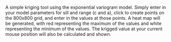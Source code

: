 A simple kriging tool using the exponential variogram model. Simply enter in your model parameters for sill and range (c and a), click to create points on the 800x800 grid, and enter in the values at those points. A heat map will be generated, with red representing the maximum of the values and white representing the minimum of the values. The krigged value at your current mouse position will also be calculated and shown.
